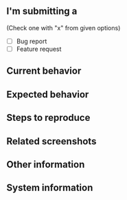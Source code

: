 ## I'm submitting a

(Check one with "x" from given options)
- [ ] Bug report
- [ ] Feature request

## Current behavior
<!-- Describe how the bug manifests. -->

## Expected behavior
<!-- Describe what the behavior would be without the bug. -->

## Steps to reproduce
<!-- If you are able to illustrate the bug or feature request with an example, please provide steps to reproduce -->

## Related screenshots
<!-- Attach a screenshot of the issue here. -->

## Other information
<!-- List any other information that is relevant to your issue.-->

## System information
<!-- Add information about the system your facing this bug on. If you think this is irrelevant or a feature request, please remove this section -->
